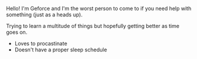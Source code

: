 Hello! 
I'm Geforce and I'm the worst person to come to if you need help with something (just as a heads up).

Trying to learn a multitude of things but hopefully getting better as time goes on.

- Loves to procastinate
- Doesn't have a proper sleep schedule
